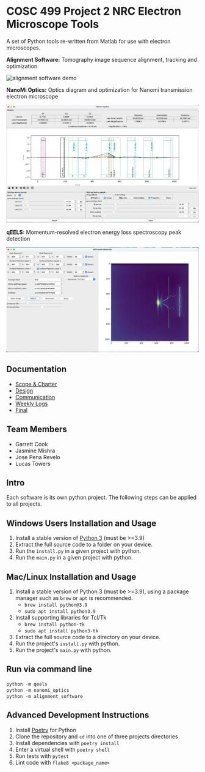 # COSC 499 Project 2 NRC Electron Microscope Tools

A set of Python tools re-written from Matlab for use with electron microscopes.

**Alignment Software:** Tomography image sequence alignment, tracking and optimization

![alignment software demo](images/alignment-software.gif)

**NanoMi Optics:** Optics diagram and optimization for Nanomi transmission electron microscope

![nanomi optics demo](images/nanomi-optics.png)

**qEELS:** Momentum-resolved electron energy loss spectroscopy peak detection

![nanomi optics demo](images/qeels.png)

## Documentation

- [Scope & Charter](./docs/scope-charter)
- [Design](./docs/design)
- [Communication](./docs/communication)
- [Weekly Logs](./docs/weekly%20logs)
- [Final](./docs/final)

## Team Members

- Garrett Cook
- Jasmine Mishra
- Jose Pena Revelo
- Lucas Towers

## Intro

Each software is its own python project. The following steps can be applied to
all projects.

## Windows Users Installation and Usage

1. Install a stable version of [Python 3](https://www.python.org/downloads/windows/) (must be >=3.9)
2. Extract the full source code to a folder on your device.
3. Run the `install.py` in a given project with python.
4. Run the `main.py` in a given project with python.

## Mac/Linux Installation and Usage

1. Install a stable version of Python 3 (must be >=3.9), using a package manager such as `brew` or `apt` is recommended.
   - `brew install python@3.9`
   - `sudo apt install python3.9`
2. Install supporting libraries for Tcl/Tk
   - `brew install python-tk`
   - `sudo apt install python3-tk`
3. Extract the full source code to a directory on your device.
4. Run the project's `install.py` with python.
5. Run the project's `main.py` with python.

## Run via command line

```shell
python -m qeels
python -m nanomi_optics
python -m alignment_software
```

## Advanced Development Instructions

1. Install [Poetry](https://python-poetry.org/docs/#installation) for Python
2. Clone the repository and `cd` into one of three projects directories
3. Install dependencies with `poetry install`
4. Enter a virtual shell with `poetry shell`
5. Run tests with `pytest`
6. Lint code with `flake8 <package_name>`
